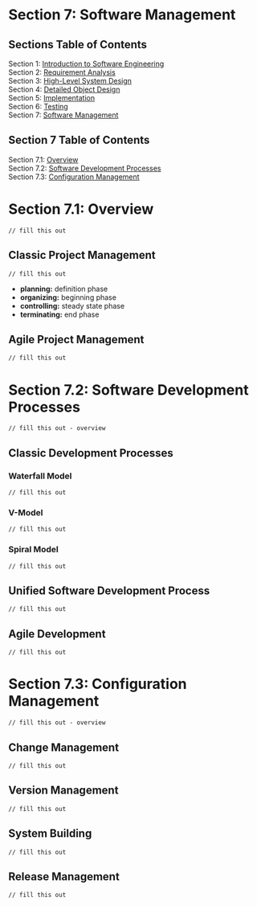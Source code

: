 # Section 7: Software Management

## Sections Table of Contents

Section 1: [Introduction to Software Engineering](Section%201.md)<br>
Section 2: [Requirement Analysis](Section%202.md)<br>
Section 3: [High-Level System Design](Section%203.md)<br>
Section 4: [Detailed Object Design](Section%204.md)<br>
Section 5: [Implementation](Section%205.md)<br>
Section 6: [Testing](Section%206.md)<br>
Section 7: [Software Management](Section%207.md)<br>

## Section 7 Table of Contents

Section 7.1: [Overview](#section-7.1-overview)<br>
Section 7.2: [Software Development Processes](#section-7.2-software-development-processes)<br>
Section 7.3: [Configuration Management](#section-7.3-configuration-management)<br>

# Section 7.1: Overview
`// fill this out`

## Classic Project Management
`// fill this out`

- **planning:** definition phase
- **organizing:** beginning phase
- **controlling:** steady state phase
- **terminating:** end phase

## Agile Project Management
`// fill this out`

# Section 7.2: Software Development Processes
`// fill this out - overview`

## Classic Development Processes

### Waterfall Model
`// fill this out`

### V-Model
`// fill this out`

### Spiral Model
`// fill this out`

## Unified Software Development Process
`// fill this out`

## Agile Development
`// fill this out`

# Section 7.3: Configuration Management
`// fill this out - overview`

## Change Management
`// fill this out`

## Version Management
`// fill this out`

## System Building
`// fill this out`

## Release Management
`// fill this out`
